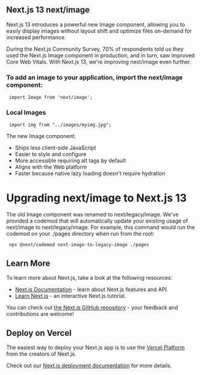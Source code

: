 ## Next.js 13 next/image


Next.js 13 introduces a powerful new Image component, allowing you to easily display images without layout shift and optimize files on-demand for increased performance.

During the Next.js Community Survey, 70% of respondents told us they used the Next.js Image component in production, and in turn, saw improved Core Web Vitals. With Next.js 13, we're improving next/image even further.

### To add an image to your application, import the next/image component:

     import Image from 'next/image';

### Local Images

     import img from "../images/myimg.jpg";



The new Image component:

- Ships less client-side JavaScript
- Easier to style and configure
- More accessible requiring alt tags by default
- Aligns with the Web platform
- Faster because native lazy loading doesn't require hydration

# Upgrading next/image to Next.js 13

The old Image component was renamed to next/legacy/image. We've provided a codemod that will automatically update your existing usage of next/image to next/legacy/image. For example, this command would run the codemod on your ./pages directory when run from the root:

     npx @next/codemod next-image-to-legacy-image ./pages

## Learn More

To learn more about Next.js, take a look at the following resources:

- [Next.js Documentation](https://nextjs.org/docs) - learn about Next.js features and API.
- [Learn Next.js](https://nextjs.org/learn) - an interactive Next.js tutorial.

You can check out [the Next.js GitHub repository](https://github.com/vercel/next.js/) - your feedback and contributions are welcome!

## Deploy on Vercel

The easiest way to deploy your Next.js app is to use the [Vercel Platform](https://vercel.com/new?utm_medium=default-template&filter=next.js&utm_source=create-next-app&utm_campaign=create-next-app-readme) from the creators of Next.js.

Check out our [Next.js deployment documentation](https://nextjs.org/docs/deployment) for more details.
